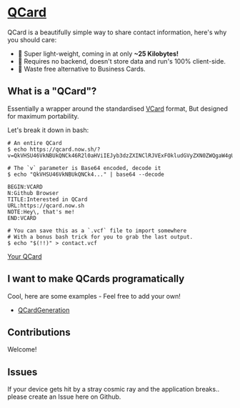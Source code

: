 # [QCard](https://qcard.now.sh)

QCard is a beautifully simple way to share contact information, here's why you should care:

- 🎈 Super light-weight, coming in at only **~25 Kilobytes!**
- 📖 Requires no backend, doesn't store data and run's 100% client-side.
- 💚 Waste free alternative to Business Cards.

## What is a "QCard"?

Essentially a wrapper around the standardised [VCard](https://en.wikipedia.org/wiki/VCard) format, But designed for maximum portability.

Let's break it down in bash:
```shell
# An entire QCard
$ echo https://qcard.now.sh/?v=QkVHSU46VkNBUkQNCk46R2l0aHViIEJyb3dzZXINClRJVExFOkludGVyZXN0ZWQgaW4gUUNhcmQNClVSTDpodHRwczovL3FjYXJkLm5vdy5zaA0KTk9URTpIZXlcLCB0aGF0J3MgbWUhDQpFTkQ6VkNBUkQ=

# The `v` parameter is Base64 encoded, decode it
$ echo "QkVHSU46VkNBUkQNCk4..." | base64 --decode

BEGIN:VCARD
N:Github Browser
TITLE:Interested in QCard
URL:https://qcard.now.sh
NOTE:Hey\, that's me!
END:VCARD

# You can save this as a `.vcf` file to import somewhere
# With a bonus bash trick for you to grab the last output.
$ echo "$(!!)" > contact.vcf
```
[Your QCard](https://qcard.now.sh/?v=QkVHSU46VkNBUkQNCk46R2l0aHViIEJyb3dzZXINClRJVExFOkludGVyZXN0ZWQgaW4gUUNhcmQNClVSTDpodHRwczovL3FjYXJkLm5vdy5zaA0KTk9URTpIZXlcLCB0aGF0J3MgbWUhDQpFTkQ6VkNBUkQ=)

## I want to make QCards programatically

Cool, here are some examples - Feel free to add your own!

 - [QCardGeneration](./examples/QCardGeneration.md)

## Contributions

Welcome!

## Issues

If your device gets hit by a stray cosmic ray and the application breaks.. please create an Issue here on Github.

